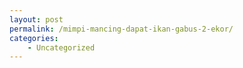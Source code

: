 ```yaml
---
layout: post
permalink: /mimpi-mancing-dapat-ikan-gabus-2-ekor/
categories:
    - Uncategorized
---
```



